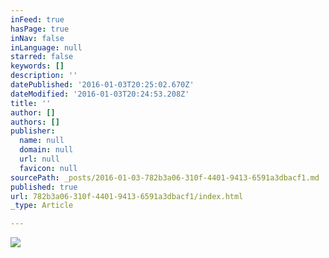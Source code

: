 ```yaml
---
inFeed: true
hasPage: true
inNav: false
inLanguage: null
starred: false
keywords: []
description: ''
datePublished: '2016-01-03T20:25:02.670Z'
dateModified: '2016-01-03T20:24:53.208Z'
title: ''
author: []
authors: []
publisher:
  name: null
  domain: null
  url: null
  favicon: null
sourcePath: _posts/2016-01-03-782b3a06-310f-4401-9413-6591a3dbacf1.md
published: true
url: 782b3a06-310f-4401-9413-6591a3dbacf1/index.html
_type: Article

---
```

![](https://the-grid-user-content.s3-us-west-2.amazonaws.com/e841e25d-e4b1-487c-b16d-673efae4dd11.png)